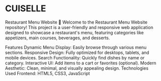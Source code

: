 # CUISELLE
Restaurant Menu Website 🍴
Welcome to the Restaurant Menu Website repository! This project is a user-friendly and responsive web application designed to showcase a restaurant's menu, featuring categories like appetizers, main courses, beverages, and desserts.

Features
Dynamic Menu Display: Easily browse through various menu sections.
Responsive Design: Fully optimized for desktops, tablets, and mobile devices.
Search Functionality: Quickly find dishes by name or category.
Interactive UI: Add items to a cart or favorites (optional).
Modern Aesthetic: Clean, minimal, and visually appealing design.
Technologies Used
Frontend: HTML5, CSS3, JavaScript
